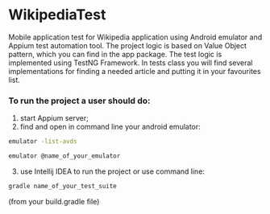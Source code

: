 # WikipediaTest
Mobile application test for Wikipedia application using Android emulator and Appium test automation tool. 
The project logic is based on Value Object pattern, which you can find in the app package.
The test logic is implemented using TestNG Framework. In tests class you will find several implementations for finding a needed article and putting it in your favourites list.

### To run the project a user should do:
1. start Appium server;
2. find and open in command line your android emulator:
```bash
emulator -list-avds
```
```bash
emulator @name_of_your_emulator
```
3. use Intellij IDEA to run the project or use command line:
```bash
gradle name_of_your_test_suite
```
(from your build.gradle file) 
